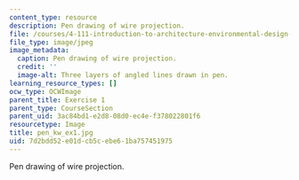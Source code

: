 ```yaml
---
content_type: resource
description: Pen drawing of wire projection.
file: /courses/4-111-introduction-to-architecture-environmental-design-spring-2014/7d2bdd52e01dcb5cebe61ba757451975_pen_kw_ex1.jpg
file_type: image/jpeg
image_metadata:
  caption: Pen drawing of wire projection.
  credit: ''
  image-alt: Three layers of angled lines drawn in pen.
learning_resource_types: []
ocw_type: OCWImage
parent_title: Exercise 1
parent_type: CourseSection
parent_uid: 3ac84bd1-e2d8-08d0-ec4e-f378022801f6
resourcetype: Image
title: pen_kw_ex1.jpg
uid: 7d2bdd52-e01d-cb5c-ebe6-1ba757451975
---
```

Pen drawing of wire projection.

